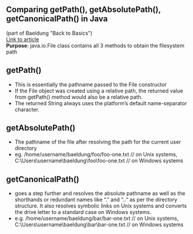 ## Comparing getPath(), getAbsolutePath(), getCanonicalPath() in Java  
(part of Baeldung "Back to Basics")  
[Link to article](https://www.baeldung.com/java-path)  
**Purpose**: java.io.File class contains all 3 methods to obtain the filesystem path  
## getPath()
* This is essentially the pathname passed to the File constructor
* If the File object was created using a relative path, the returned value from getPath() method would also be a relative path.
* The returned String always uses the platform’s default name-separator character.
## getAbsolutePath()
* The pathname of the file after resolving the path for the current user directory
* eg. /home/username/baeldung/foo/foo-one.txt     // on Unix systems, C:\Users\username\baeldung\foo\foo-one.txt  // on Windows systems
## getCanonicalPath()
* goes a step further and resolves the absolute pathname as well as the shorthands or redundant names like “.” and “..“ as per the directory structure. It also resolves symbolic links on Unix systems and converts the drive letter to a standard case on Windows systems.
* e.g. /home/username/baeldung/bar/bar-one.txt     // on Unix systems, C:\Users\username\baeldung\bar\bar-one.txt  // on Windows systems
